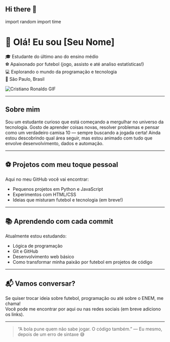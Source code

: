 ## Hi there 👋

<!--
**mendes0000/mendes0000** is a ✨ _special_ ✨ repository because its `README.md` (this file) appears on your GitHub profile.

Here are some ideas to get you started:

- 🔭 I’m currently working on ...
- 🌱 I’m currently learning ...
- 👯 I’m looking to collaborate on ...
- 🤔 I’m looking for help with ...
- 💬 Ask me about ...
- 📫 How to reach me: ...
- 😄 Pronouns: ...
- ⚡ Fun fact: ...
-->
import random
import time

# 👋 Olá! Eu sou [Seu Nome]

🎓 Estudante do último ano do ensino médio  
⚽ Apaixonado por futebol (jogo, assisto e até analiso estatísticas!)  
💻 Explorando o mundo da programação e tecnologia  
📍 São Paulo, Brasil

![Cristiano Ronaldo GIF](https://media.giphy.com/media/1CRLn4g4MiIyA/giphy.gif)

---

## Sobre mim

Sou um estudante curioso que está começando a mergulhar no universo da tecnologia. Gosto de aprender coisas novas, resolver problemas e pensar como um verdadeiro camisa 10 — sempre buscando a jogada certa! Ainda estou descobrindo qual área seguir, mas estou animado com tudo que envolve desenvolvimento, dados e automação.

---

## ⚽ Projetos com meu toque pessoal

Aqui no meu GitHub você vai encontrar:
- Pequenos projetos em Python e JavaScript
- Experimentos com HTML/CSS
- Ideias que misturam futebol e tecnologia (em breve!)

---

## 📚 Aprendendo com cada commit

Atualmente estou estudando:
- Lógica de programação
- Git e GitHub
- Desenvolvimento web básico
- Como transformar minha paixão por futebol em projetos de código

---

## 📬 Vamos conversar?

Se quiser trocar ideia sobre futebol, programação ou até sobre o ENEM, me chama!  
Você pode me encontrar por aqui ou nas redes sociais (em breve adiciono os links).

---

> “A bola pune quem não sabe jogar. O código também.” — Eu mesmo, depois de um erro de sintaxe 😅


